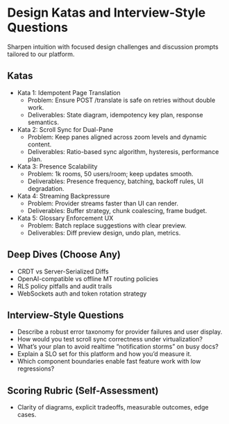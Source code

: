 # Design Katas and Interview-Style Questions

Sharpen intuition with focused design challenges and discussion prompts tailored to our platform.

## Katas
- Kata 1: Idempotent Page Translation
  - Problem: Ensure POST /translate is safe on retries without double work.
  - Deliverables: State diagram, idempotency key plan, response semantics.
- Kata 2: Scroll Sync for Dual-Pane
  - Problem: Keep panes aligned across zoom levels and dynamic content.
  - Deliverables: Ratio-based sync algorithm, hysteresis, performance plan.
- Kata 3: Presence Scalability
  - Problem: 1k rooms, 50 users/room; keep updates smooth.
  - Deliverables: Presence frequency, batching, backoff rules, UI degradation.
- Kata 4: Streaming Backpressure
  - Problem: Provider streams faster than UI can render.
  - Deliverables: Buffer strategy, chunk coalescing, frame budget.
- Kata 5: Glossary Enforcement UX
  - Problem: Batch replace suggestions with clear preview.
  - Deliverables: Diff preview design, undo plan, metrics.

## Deep Dives (Choose Any)
- CRDT vs Server-Serialized Diffs
- OpenAI-compatible vs offline MT routing policies
- RLS policy pitfalls and audit trails
- WebSockets auth and token rotation strategy

## Interview-Style Questions
- Describe a robust error taxonomy for provider failures and user display.
- How would you test scroll sync correctness under virtualization?
- What’s your plan to avoid realtime “notification storms” on busy docs?
- Explain a SLO set for this platform and how you’d measure it.
- Which component boundaries enable fast feature work with low regressions?

## Scoring Rubric (Self-Assessment)
- Clarity of diagrams, explicit tradeoffs, measurable outcomes, edge cases.

